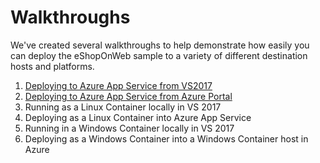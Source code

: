 # Walkthroughs

We've created several walkthroughs to help demonstrate how easily you can deploy the eShopOnWeb sample to a variety of different destination hosts and platforms.

1. [Deploying to Azure App Service from VS2017](https://github.com/dotnet-architecture/eShopOnWeb/wiki/Deploying-to-Azure-App-Service-from-VS2017)
1. [Deploying to Azure App Service from Azure Portal](https://github.com/dotnet-architecture/eShopOnWeb/wiki/Deploying-to-Azure-App-Service-from-Azure-Portal)
2. Running as a Linux Container locally in VS 2017
3. Deploying as a Linux Container into Azure App Service
4. Running in a Windows Container locally in VS 2017
5. Deploying as a Windows Container into a Windows Container host in Azure
